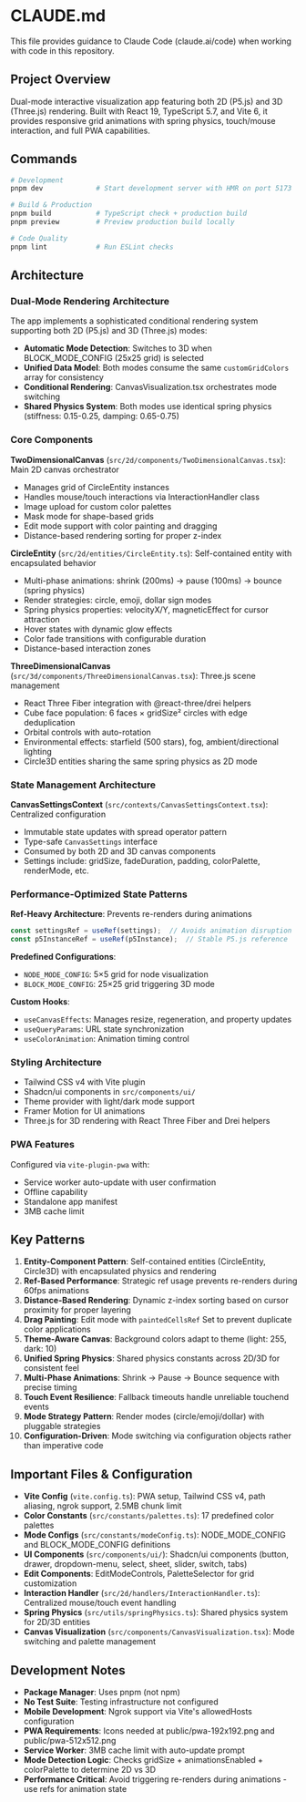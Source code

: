 # CLAUDE.md

This file provides guidance to Claude Code (claude.ai/code) when working with code in this repository.

## Project Overview

Dual-mode interactive visualization app featuring both 2D (P5.js) and 3D (Three.js) rendering. Built with React 19, TypeScript 5.7, and Vite 6, it provides responsive grid animations with spring physics, touch/mouse interaction, and full PWA capabilities.

## Commands

```bash
# Development
pnpm dev             # Start development server with HMR on port 5173

# Build & Production
pnpm build           # TypeScript check + production build
pnpm preview         # Preview production build locally

# Code Quality
pnpm lint            # Run ESLint checks
```

## Architecture

### Dual-Mode Rendering Architecture

The app implements a sophisticated conditional rendering system supporting both 2D (P5.js) and 3D (Three.js) modes:
- **Automatic Mode Detection**: Switches to 3D when BLOCK_MODE_CONFIG (25x25 grid) is selected
- **Unified Data Model**: Both modes consume the same `customGridColors` array for consistency
- **Conditional Rendering**: CanvasVisualization.tsx orchestrates mode switching
- **Shared Physics System**: Both modes use identical spring physics (stiffness: 0.15-0.25, damping: 0.65-0.75)

### Core Components

**TwoDimensionalCanvas** (`src/2d/components/TwoDimensionalCanvas.tsx`): Main 2D canvas orchestrator
- Manages grid of CircleEntity instances
- Handles mouse/touch interactions via InteractionHandler class
- Image upload for custom color palettes
- Mask mode for shape-based grids
- Edit mode support with color painting and dragging
- Distance-based rendering sorting for proper z-index

**CircleEntity** (`src/2d/entities/CircleEntity.ts`): Self-contained entity with encapsulated behavior
- Multi-phase animations: shrink (200ms) → pause (100ms) → bounce (spring physics)
- Render strategies: circle, emoji, dollar sign modes
- Spring physics properties: velocityX/Y, magneticEffect for cursor attraction
- Hover states with dynamic glow effects
- Color fade transitions with configurable duration
- Distance-based interaction zones

**ThreeDimensionalCanvas** (`src/3d/components/ThreeDimensionalCanvas.tsx`): Three.js scene management
- React Three Fiber integration with @react-three/drei helpers
- Cube face population: 6 faces × gridSize² circles with edge deduplication
- Orbital controls with auto-rotation
- Environmental effects: starfield (500 stars), fog, ambient/directional lighting
- Circle3D entities sharing the same spring physics as 2D mode

### State Management Architecture

**CanvasSettingsContext** (`src/contexts/CanvasSettingsContext.tsx`): Centralized configuration
- Immutable state updates with spread operator pattern
- Type-safe `CanvasSettings` interface
- Consumed by both 2D and 3D canvas components
- Settings include: gridSize, fadeDuration, padding, colorPalette, renderMode, etc.

### Performance-Optimized State Patterns

**Ref-Heavy Architecture**: Prevents re-renders during animations
```typescript
const settingsRef = useRef(settings);  // Avoids animation disruption
const p5InstanceRef = useRef(p5Instance);  // Stable P5.js reference
```

**Predefined Configurations**:
- `NODE_MODE_CONFIG`: 5×5 grid for node visualization
- `BLOCK_MODE_CONFIG`: 25×25 grid triggering 3D mode

**Custom Hooks**:
- `useCanvasEffects`: Manages resize, regeneration, and property updates
- `useQueryParams`: URL state synchronization
- `useColorAnimation`: Animation timing control

### Styling Architecture

- Tailwind CSS v4 with Vite plugin
- Shadcn/ui components in `src/components/ui/`
- Theme provider with light/dark mode support
- Framer Motion for UI animations
- Three.js for 3D rendering with React Three Fiber and Drei helpers

### PWA Features

Configured via `vite-plugin-pwa` with:
- Service worker auto-update with user confirmation
- Offline capability
- Standalone app manifest
- 3MB cache limit

## Key Patterns

1. **Entity-Component Pattern**: Self-contained entities (CircleEntity, Circle3D) with encapsulated physics and rendering
2. **Ref-Based Performance**: Strategic ref usage prevents re-renders during 60fps animations
3. **Distance-Based Rendering**: Dynamic z-index sorting based on cursor proximity for proper layering
4. **Drag Painting**: Edit mode with `paintedCellsRef` Set to prevent duplicate color applications
5. **Theme-Aware Canvas**: Background colors adapt to theme (light: 255, dark: 10)
6. **Unified Spring Physics**: Shared physics constants across 2D/3D for consistent feel
7. **Multi-Phase Animations**: Shrink → Pause → Bounce sequence with precise timing
8. **Touch Event Resilience**: Fallback timeouts handle unreliable touchend events
9. **Mode Strategy Pattern**: Render modes (circle/emoji/dollar) with pluggable strategies
10. **Configuration-Driven**: Mode switching via configuration objects rather than imperative code

## Important Files & Configuration

- **Vite Config** (`vite.config.ts`): PWA setup, Tailwind CSS v4, path aliasing, ngrok support, 2.5MB chunk limit
- **Color Constants** (`src/constants/palettes.ts`): 17 predefined color palettes
- **Mode Configs** (`src/constants/modeConfig.ts`): NODE_MODE_CONFIG and BLOCK_MODE_CONFIG definitions
- **UI Components** (`src/components/ui/`): Shadcn/ui components (button, drawer, dropdown-menu, select, sheet, slider, switch, tabs)
- **Edit Components**: EditModeControls, PaletteSelector for grid customization
- **Interaction Handler** (`src/2d/handlers/InteractionHandler.ts`): Centralized mouse/touch event handling
- **Spring Physics** (`src/utils/springPhysics.ts`): Shared physics system for 2D/3D entities
- **Canvas Visualization** (`src/components/CanvasVisualization.tsx`): Mode switching and palette management

## Development Notes

- **Package Manager**: Uses pnpm (not npm)
- **No Test Suite**: Testing infrastructure not configured
- **Mobile Development**: Ngrok support via Vite's allowedHosts configuration
- **PWA Requirements**: Icons needed at public/pwa-192x192.png and public/pwa-512x512.png
- **Service Worker**: 3MB cache limit with auto-update prompt
- **Mode Detection Logic**: Checks gridSize + animationsEnabled + colorPalette to determine 2D vs 3D
- **Performance Critical**: Avoid triggering re-renders during animations - use refs for animation state